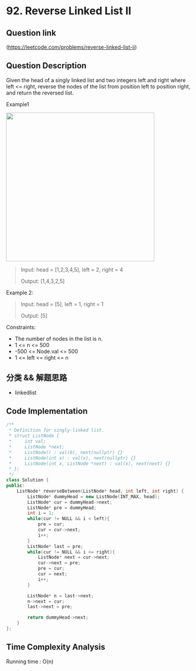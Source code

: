 # 92. Reverse Linked List II

## Question link
(https://leetcode.com/problems/reverse-linked-list-ii)

## Question Description
Given the head of a singly linked list and two integers left and right where left <= right, reverse the nodes of the list from position left to position right, and return the reversed list.

Example1

<img src="https://assets.leetcode.com/uploads/2021/02/19/rev2ex2.jpg" width="400" />

> Input: head = [1,2,3,4,5], left = 2, right = 4
>
> Output: [1,4,3,2,5]

Example 2:
> Input: head = [5], left = 1, right = 1
>
> Output: [5]

Constraints:
- The number of nodes in the list is n.
- 1 <= n <= 500
- -500 <= Node.val <= 500
- 1 <= left <= right <= n

## 分类 && 解题思路
- linkedlist

## Code Implementation
```c++
/**
 * Definition for singly-linked list.
 * struct ListNode {
 *     int val;
 *     ListNode *next;
 *     ListNode() : val(0), next(nullptr) {}
 *     ListNode(int x) : val(x), next(nullptr) {}
 *     ListNode(int x, ListNode *next) : val(x), next(next) {}
 * };
 */
class Solution {
public:
    ListNode* reverseBetween(ListNode* head, int left, int right) {
        ListNode* dummyHead = new ListNode(INT_MAX, head);
        ListNode* cur = dummyHead->next;
        ListNode* pre = dummyHead;
        int i = 1;
        while(cur != NULL && i < left){
            pre = cur;
            cur = cur->next;
            i++;
        }
        ListNode* last = pre;
        while(cur != NULL && i <= right){
            ListNode* next = cur->next;
            cur->next = pre;
            pre = cur;
            cur = next;
            i++;
        }

        ListNode* n = last->next;
        n->next = cur;
        last->next = pre;

        return dummyHead->next;
    }
};
```

## Time Complexity Analysis
Running time  : O(n)
